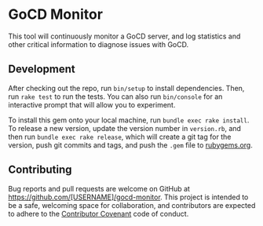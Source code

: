 # GoCD Monitor

This tool will continuously monitor a GoCD server, and log statistics and other critical information to diagnose issues with GoCD.

## Development

After checking out the repo, run `bin/setup` to install dependencies. Then, run `rake test` to run the tests. You can also run `bin/console` for an interactive prompt that will allow you to experiment.

To install this gem onto your local machine, run `bundle exec rake install`. To release a new version, update the version number in `version.rb`, and then run `bundle exec rake release`, which will create a git tag for the version, push git commits and tags, and push the `.gem` file to [rubygems.org](https://rubygems.org).

## Contributing

Bug reports and pull requests are welcome on GitHub at https://github.com/[USERNAME]/gocd-monitor. This project is intended to be a safe, welcoming space for collaboration, and contributors are expected to adhere to the [Contributor Covenant](http://contributor-covenant.org) code of conduct.

